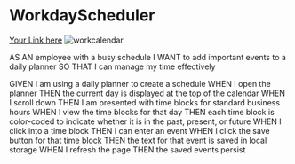# WorkdayScheduler
[Your Link here](file:///C:/Users/josep/OneDrive/Desktop/WorkDay%20Schedule/index.html)
![workcalendar](https://user-images.githubusercontent.com/105750913/176330538-087d4a90-16fe-453b-a155-93d06d81276a.png)


AS AN employee with a busy schedule
I WANT to add important events to a daily planner
SO THAT I can manage my time effectively

GIVEN I am using a daily planner to create a schedule
WHEN I open the planner
THEN the current day is displayed at the top of the calendar
WHEN I scroll down
THEN I am presented with time blocks for standard business hours
WHEN I view the time blocks for that day
THEN each time block is color-coded to indicate whether it is in the past, present, or future
WHEN I click into a time block
THEN I can enter an event
WHEN I click the save button for that time block
THEN the text for that event is saved in local storage
WHEN I refresh the page
THEN the saved events persist

